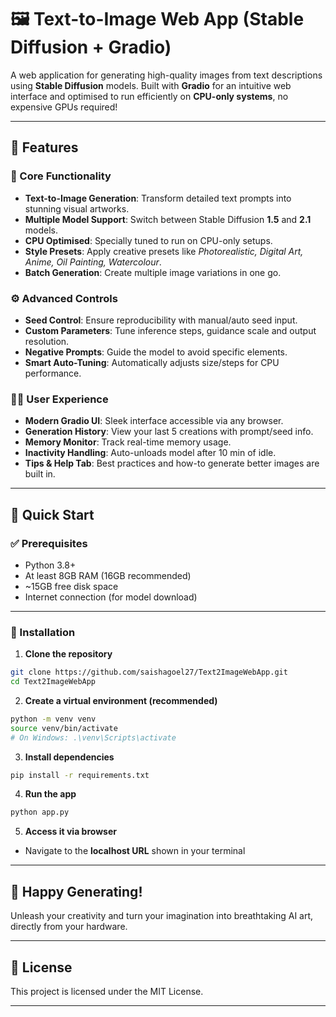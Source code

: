 
# 🖼️ Text-to-Image Web App (Stable Diffusion + Gradio)

A web application for generating high-quality images from text descriptions using **Stable Diffusion** models. Built with **Gradio** for an intuitive web interface and optimised to run efficiently on **CPU-only systems**, no expensive GPUs required!

---

## 🌟 Features

### 🎨 Core Functionality
- **Text-to-Image Generation**: Transform detailed text prompts into stunning visual artworks.
- **Multiple Model Support**: Switch between Stable Diffusion **1.5** and **2.1** models.
- **CPU Optimised**: Specially tuned to run on CPU-only setups.
- **Style Presets**: Apply creative presets like *Photorealistic, Digital Art, Anime, Oil Painting, Watercolour*.
- **Batch Generation**: Create multiple image variations in one go.

### ⚙️ Advanced Controls
- **Seed Control**: Ensure reproducibility with manual/auto seed input.
- **Custom Parameters**: Tune inference steps, guidance scale and output resolution.
- **Negative Prompts**: Guide the model to avoid specific elements.
- **Smart Auto-Tuning**: Automatically adjusts size/steps for CPU performance.

### 🧑‍💻 User Experience
- **Modern Gradio UI**: Sleek interface accessible via any browser.
- **Generation History**: View your last 5 creations with prompt/seed info.
- **Memory Monitor**: Track real-time memory usage.
- **Inactivity Handling**: Auto-unloads model after 10 min of idle.
- **Tips & Help Tab**: Best practices and how-to generate better images are built in.

---

## 🚀 Quick Start

### ✅ Prerequisites
- Python 3.8+
- At least 8GB RAM (16GB recommended)
- ~15GB free disk space
- Internet connection (for model download)

---

### 🔧 Installation

1. **Clone the repository**
```bash
git clone https://github.com/saishagoel27/Text2ImageWebApp.git
cd Text2ImageWebApp
```

2. **Create a virtual environment (recommended)**
```bash
python -m venv venv
source venv/bin/activate
# On Windows: .\venv\Scripts\activate
```

3. **Install dependencies**
```bash
pip install -r requirements.txt
```

4. **Run the app**
```bash
python app.py
```

5. **Access it via browser**
- Navigate to the **localhost URL** shown in your terminal 

---

## 🎉 Happy Generating!
Unleash your creativity and turn your imagination into breathtaking AI art, directly from your hardware.

---

## 📜 License
This project is licensed under the MIT License.

---


